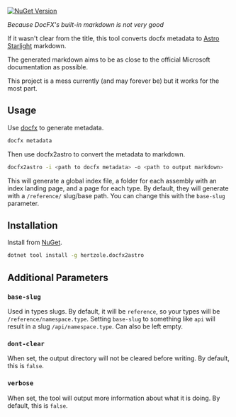 [![NuGet Version](https://img.shields.io/nuget/v/hertzole.docfx2astro?logo=nuget)](https://www.nuget.org/packages/hertzole.docfx2astro)

*Because DocFX's built-in markdown is not very good*

If it wasn't clear from the title, this tool converts docfx metadata to [Astro Starlight](https://starlight.astro.build/) markdown.

The generated markdown aims to be as close to the official Microsoft documentation as possible.

This project is a mess currently (and may forever be) but it works for the most part.

## Usage

Use [docfx](https://dotnet.github.io/docfx/) to generate metadata.

```bash
docfx metadata
```

Then use docfx2astro to convert the metadata to markdown.

```bash
docfx2astro -i <path to docfx metadata> -o <path to output markdown>
```

This will generate a global index file, a folder for each assembly with an index landing page, and a page for each type. By default, they will generate with a `/reference/` slug/base path. You can change this with the `base-slug` parameter.

## Installation

Install from [NuGet](https://www.nuget.org/packages/hertzole.docfx2astro).

```bash
dotnet tool install -g hertzole.docfx2astro
```

## Additional Parameters

### `base-slug`

Used in types slugs. By default, it will be `reference`, so your types will be `/reference/namespace.type`. Setting
`base-slug` to something like `api` will result in a slug `/api/namespace.type`. Can also be left empty.

### `dont-clear`

When set, the output directory will not be cleared before writing. By default, this is `false`.

### `verbose`

When set, the tool will output more information about what it is doing. By default, this is `false`.
